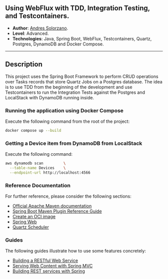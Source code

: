 
## Using WebFlux with TDD, Integration Testing, and Testcontainers.

* **Author**: [Andres Solorzano](https://www.linkedin.com/in/aosolorzano/).
* **Level**: Advanced.
* **Technologies**: Java, Spring Boot, WebFlux, Testcontainers, Quartz, Postgres, DynamoDB and Docker Compose.

---

## Description
This project uses the Spring Boot Framework to perform CRUD operations over Tasks records that store Quartz Jobs on a Postgres database.
The idea is to use TDD from the beginning of the development and use Testcontainers to run the Integration Tests against the Postgres and LocalStack with DynamoDB running inside.

### Running the application using Docker Compose
Execute the following command from the root of the project:
```bash
docker compose up --build
```

### Getting a Device item from DynamoDB from LocalStack
Execute the following command:
```bash
aws dynamodb scan         \
  --table-name Devices    \
  --endpoint-url http://localhost:4566
```

### Reference Documentation
For further reference, please consider the following sections:

* [Official Apache Maven documentation](https://maven.apache.org/guides/index.html)
* [Spring Boot Maven Plugin Reference Guide](https://docs.spring.io/spring-boot/docs/3.0.1/maven-plugin/reference/html/)
* [Create an OCI image](https://docs.spring.io/spring-boot/docs/3.0.1/maven-plugin/reference/html/#build-image)
* [Spring Web](https://docs.spring.io/spring-boot/docs/3.0.1/reference/htmlsingle/#web)
* [Quartz Scheduler](https://docs.spring.io/spring-boot/docs/3.0.1/reference/htmlsingle/#io.quartz)

### Guides
The following guides illustrate how to use some features concretely:

* [Building a RESTful Web Service](https://spring.io/guides/gs/rest-service/)
* [Serving Web Content with Spring MVC](https://spring.io/guides/gs/serving-web-content/)
* [Building REST services with Spring](https://spring.io/guides/tutorials/rest/)

